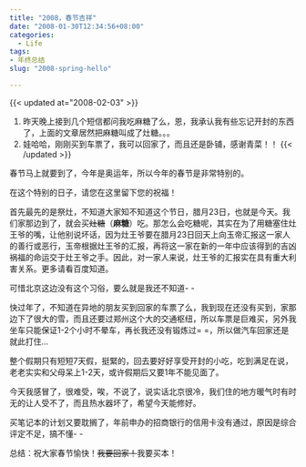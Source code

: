 ```yaml
---
title: "2008，春节吉祥"
date: "2008-01-30T12:34:56+08:00"
categories:
  - Life
tags:
- 年终总结
slug: "2008-spring-hello"

---
```


{{< updated at="2008-02-03" >}}
1. 昨天晚上接到几个短信都问我吃麻糖了么，恩，我承认我有些忘记开封的东西了，上面的文章居然把麻糖叫成了灶糖。。。
2. 娃哈哈，刚刚买到车票了，我可以回家了，而且还是卧铺，感谢青菜！！
{{< /updated >}}

春节马上就要到了，今年是奥运年，所以今年的春节是非常特别的。

在这个特别的日子，请您在这里留下您的祝福！

首先最先的是祭灶，不知道大家知不知道这个节日，腊月23日，也就是今天。我们家那边到了，就会买~~灶糖~~（**麻糖**）吃。那怎么会吃糖呢，其实在为了用糖塞住灶王爷的嘴，让他别说坏话，因为灶王爷要在腊月23日回天上向玉帝汇报这一家人的善行或恶行，玉帝根据灶王爷的汇报，再将这一家在新的一年中应该得到的吉凶祸福的命运交于灶王爷之手。因此，对一家人来说，灶王爷的汇报实在具有重大利害关系。更多请看百度知道。

可惜北京这边没有这个习俗，要么就是我还不知道- -

快过年了，不知道在异地的朋友买到回家的车票了么，我到现在还没有买到，家那边下了很大的雪，而且还要过郑州这个大的交通枢纽，所以车票是巨难买，另外我坐车只能保证1-2个小时不晕车，再长我还没有锻炼过= =，所以做汽车回家还是就此打住...

整个假期只有短短7天假，挺緊的，回去要好好享受开封的小吃，吃到满足在说，老老实实和父母呆上1-2天，或许假期后又要1年不能见面了。

今天我感冒了，很难受，唉，不说了，说实话北京很冷，我们住的地方暖气时有时无的让人受不了，而且热水器坏了，希望今天能修好。

买笔记本的计划又要耽搁了，年前申办的招商银行的信用卡没有通过，原因是综合评定不足，搞不懂- -

总结：祝大家春节愉快！~~我要回家！~~我要买本！
